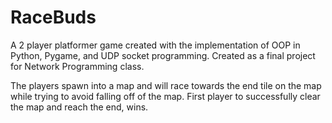 # RaceBuds

A 2 player platformer game created with the implementation of OOP in Python, Pygame, and UDP socket programming. Created as a final project for Network Programming class.

The players spawn into a map and will race towards the end tile on the map while trying to avoid falling off of the map. First player to successfully clear the map and reach the end, wins.
